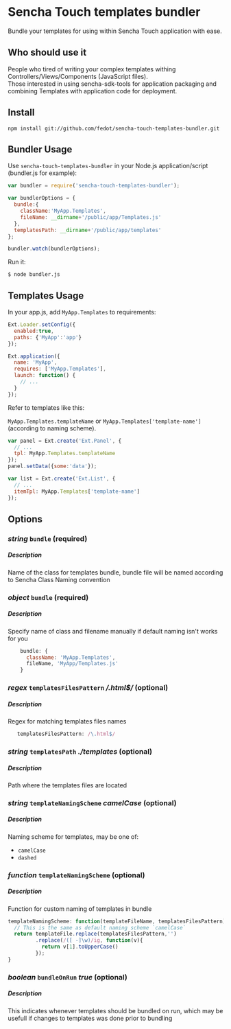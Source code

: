 Sencha Touch templates bundler
==============================

Bundle your templates for using within Sencha Touch application with ease.

Who should use it
-----------------

People who tired of writing your complex templates withing Controllers/Views/Components (JavaScript files).  
Those interested in using sencha-sdk-tools for application packaging and combining Templates with application code for deployment.

Install
-------

    npm install git://github.com/fedot/sencha-touch-templates-bundler.git

Bundler Usage
-------------

Use `sencha-touch-templates-bundler` in your Node.js application/script (bundler.js for example):

```javascript
var bundler = require('sencha-touch-templates-bundler');

var bundlerOptions = {
  bundle:{
    className:'MyApp.Templates',
    fileName: __dirname+'/public/app/Templates.js'
  },
  templatesPath: __dirname+'/public/app/templates'
};

bundler.watch(bundlerOptions);
```

Run it:

    $ node bundler.js

Templates Usage
---------------

In your app.js, add `MyApp.Templates` to requirements:

```javascript
Ext.Loader.setConfig({
  enabled:true,
  paths: {'MyApp':'app'}
});

Ext.application({
  name: 'MyApp',
  requires: ['MyApp.Templates'],
  launch: function() {
    // ...
  }
});
```

Refer to templates like this:

`MyApp.Templates.templateName` or `MyApp.Templates['template-name']` (according to naming scheme).

```javascript
var panel = Ext.create('Ext.Panel', {
  // ...
  tpl: MyApp.Templates.templateName
});
panel.setData({some:'data'});

var list = Ext.create('Ext.List', {
  // ...
  itemTpl: MyApp.Templates['template-name']
});
```

Options
-------

### *string* **`bundle`** (required)
##### Description
Name of the class for templates bundle, bundle file will be named according to Sencha Class Naming convention

### *object* **`bundle`** (required)
##### Description
Specify name of class and filename manually if default naming isn't works for you

```javascript
    bundle: {
      className: 'MyApp.Templates',
      fileName, 'MyApp/Templates.js'
    }
```

### *regex* **`templatesFilesPattern`** */\.html$/* (optional)
##### Description
Regex for matching templates files names

```javascript
   templatesFilesPattern: /\.html$/
```

### *string* **`templatesPath`** *./templates* (optional)
##### Description
Path where the templates files are located

### *string* **`templateNamingScheme`** *camelCase* (optional)
##### Description
Naming scheme for templates, may be one of:

 - `camelCase`
 - `dashed`

### *function* **`templateNamingScheme`** (optional)
##### Description
Function for custom naming of templates in bundle

```javascript
templateNamingScheme: function(templateFileName, templatesFilesPattern){
  // This is the same as default naming scheme `camelCase`
  return templateFile.replace(templatesFilesPattern,'')
         .replace(/([ -]\w)/ig, function(v){
           return v[1].toUpperCase()
         });
}
```

### *boolean* **`bundleOnRun`** *true* (optional)
##### Description
This indicates whenever templates should be bundled on run, which may be usefull if changes to templates was done prior to bundling
